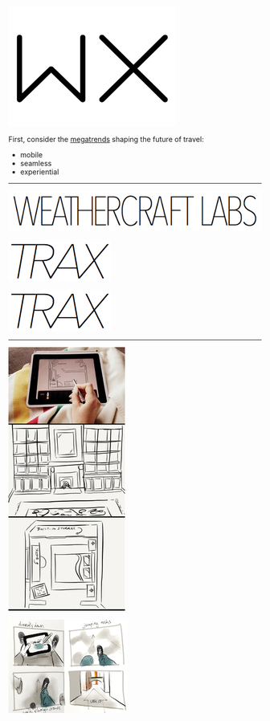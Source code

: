 ![wx](images/wx.png)

First, consider the [megatrends](http://skift.com/2015/01/13/new-skift-magazine-megatrends-defining-travel-in-2015/) shaping the future of travel:

* mobile
* seamless
* experiential

---

![wx labs](images/wx-labs.png)

![trax](images/trax.png)

![trex](images/trax.png)

---

![house-sketch](images/house-sketch.png)

![in situ](images/in-situ.png)
